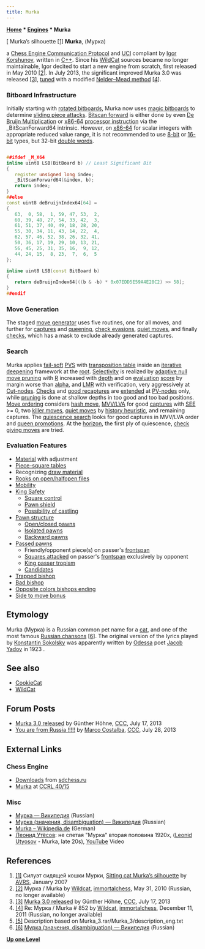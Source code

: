 ```yaml
---
title: Murka
---
```

**[Home](Home "Home") \* [Engines](Engines "Engines") \* Murka**



[ Murka’s silhouette <a id="cite-note-1" href="#cite-ref-1">[1]</a>
**Murka**, (Мурка)  

a [Chess Engine Communication Protocol](Chess_Engine_Communication_Protocol "Chess Engine Communication Protocol") and [UCI](UCI "UCI") compliant by [Igor Korshunov](Igor_Korshunov "Igor Korshunov"), written in [C++](Cpp "Cpp"). 
Since his [WildCat](WildCat "WildCat") sources became no longer maintainable, Igor decited to start a new engine from scratch, first released in May 2010 <a id="cite-note-2" href="#cite-ref-2">[2]</a>. 
In July 2013, the significant improved Murka 3.0 was released <a id="cite-note-3" href="#cite-ref-3">[3]</a>, [tuned](Automated_Tuning "Automated Tuning") with a modified [Nelder–Mead method](https://en.wikipedia.org/wiki/Nelder%E2%80%93Mead_method) <a id="cite-note-4" href="#cite-ref-4">[4]</a>. 



### Bitboard Infrastructure


Initially starting with [rotated bitboards](Rotated_Bitboards "Rotated Bitboards"), Murka now uses [magic bitboards](Magic_Bitboards "Magic Bitboards") to determine [sliding piece attacks](Sliding_Piece_Attacks "Sliding Piece Attacks"). [Bitscan forward](BitScan#Bitscanforward "BitScan") is either done by even [De Bruijn Multiplication](BitScan#DeBruijnMultiplation "BitScan") or [x86-64](X86-64 "X86-64") [processor instruction](BitScan#bsfbsr "BitScan") via the \_BitScanForward64 intrinsic. 
However, on [x86-64](X86-64 "X86-64") for scalar integers with appropriate reduced value range, it is not recommended to use [8-bit](Byte "Byte") or [16-bit](Word "Word") types, but 32-bit [double words](Double_Word "Double Word").




```C++

##ifdef _M_X64
inline uint8 LSB(BitBoard b) // Least Significant Bit
{
   register unsigned long index;
   _BitScanForward64(&index, b);
   return index;
}
##else
const uint8 deBruijnIndex64[64] =
{
   63,  0, 58,  1, 59, 47, 53,  2,
   60, 39, 48, 27, 54, 33, 42,  3,
   61, 51, 37, 40, 49, 18, 28, 20,
   55, 30, 34, 11, 43, 14, 22,  4,
   62, 57, 46, 52, 38, 26, 32, 41,
   50, 36, 17, 19, 29, 10, 13, 21,
   56, 45, 25, 31, 35, 16,  9, 12,
   44, 24, 15,  8, 23,  7,  6,  5
};

inline uint8 LSB(const BitBoard b)
{
   return deBruijnIndex64[((b & -b) * 0x07EDD5E59A4E28C2) >> 58];
}
##endif

```

### Move Generation


The staged [move generator](Move_Generation "Move Generation") uses five routines, one for all moves, and further for [captures](Captures "Captures") and [queening](Promotions "Promotions"), [check evasions](Check#CheckEvasion "Check"), [quiet moves](Quiet_Moves "Quiet Moves"), and finally [checks](Quiescence_Search#Checks "Quiescence Search"), which has a mask to exclude already generated captures.



### Search


Murka applies [fail-soft](Fail-Soft "Fail-Soft") [PVS](Principal_Variation_Search "Principal Variation Search") with [transposition table](Transposition_Table "Transposition Table") inside an [iterative deepening](Iterative_Deepening "Iterative Deepening") framework at the [root](Root "Root"). [Selectivity](Selectivity "Selectivity") is realized by [adaptive null move pruning](Null_Move_Pruning#AdaptiveNullMovePruning "Null Move Pruning") with [R](Depth_Reduction_R "Depth Reduction R") increased with [depth](Depth "Depth") and on [evaluation](Evaluation "Evaluation") [score](Score "Score") by margin worse than [alpha](Alpha "Alpha"), and [LMR](Late_Move_Reductions "Late Move Reductions") with verification, very aggressively at [Cut-nodes](Node_Types#cut-nodes "Node Types"). [Checks](Check_Extensions "Check Extensions") and [good recaptures](Recapture_Extensions "Recapture Extensions") are [extended](Extensions "Extensions") at [PV-nodes](Node_Types#PV-Node "Node Types") only, while [pruning](Pruning "Pruning") is done at shallow depths in too good and too bad positions. [Move ordering](Move_Ordering "Move Ordering") considers [hash move](Hash_Move "Hash Move"), [MVV/LVA](MVV-LVA "MVV-LVA") for good [captures](Captures "Captures") with [SEE](Static_Exchange_Evaluation "Static Exchange Evaluation") >= 0, two [killer moves](Killer_Move "Killer Move"), [quiet moves](Quiet_Moves "Quiet Moves") by [history heuristic](History_Heuristic "History Heuristic"), and remaining captures. 
The [quiescence search](Quiescence_Search "Quiescence Search") looks for good captures in MVV/LVA order and [queen promotions](Promotions "Promotions"). At the [horizon](Horizon_Node "Horizon Node"), the first ply of quiescence, [check giving moves](Quiescence_Search#Checks "Quiescence Search") are tried.



### Evaluation Features


* [Material](Material "Material") with adjustment
* [Piece-square tables](Piece-Square_Tables "Piece-Square Tables")
* Recognizing [draw material](Draw_Evaluation "Draw Evaluation")
* [Rooks on open/halfopen files](Rook_on_Open_File "Rook on Open File")
* [Mobility](Mobility "Mobility")
* [King Safety](King_Safety "King Safety")
	+ [Square control](King_Safety#SquareControl "King Safety")
	+ [Pawn shield](King_Safety#PawnShield "King Safety")
	+ [Possibility of castling](Castling_Rights "Castling Rights")
* [Pawn structure](Pawn_Structure "Pawn Structure")
	+ [Open/closed pawns](Open_Pawns_(Bitboards) "Open Pawns (Bitboards)")
	+ [Isolated pawns](Isolated_Pawns_(Bitboards) "Isolated Pawns (Bitboards)")
	+ [Backward pawns](Backward_Pawns_(Bitboards) "Backward Pawns (Bitboards)")
* [Passed pawns](Passed_Pawns_(Bitboards) "Passed Pawns (Bitboards)")
	+ Friendly/opponent piece(s) on passer's [frontspan](Pawn_Spans "Pawn Spans")
	+ [Squares attacked](Square_Control "Square Control") on passer's [frontspan](Pawn_Spans "Pawn Spans") exclusively by opponent
	+ [King passer tropism](King_Pawn_Tropism "King Pawn Tropism")
	+ [Candidates](Candidates_(Bitboards) "Candidates (Bitboards)")
* [Trapped bishop](Trapped_Pieces "Trapped Pieces")
* [Bad bishop](Bad_Bishop "Bad Bishop")
* [Opposite colors bishops ending](Bishops_of_Opposite_Colors "Bishops of Opposite Colors")
* [Side to move bonus](Tempo "Tempo")


## Etymology


Murka (Мурка) is a Russian common pet name for a [cat](https://en.wikipedia.org/wiki/Cat), 
and one of the most famous [Russian chansons](https://en.wikipedia.org/wiki/Russian_chanson) <a id="cite-note-6" href="#cite-ref-6">[6]</a>. 
The original version of the lyrics played by [Konstantin Sokolsky](https://en.wikipedia.org/wiki/Konstantin_Sokolsky) was apparently written by [Odessa](https://en.wikipedia.org/wiki/Odessa) poet [Jacob Yadov](http://ru.wikipedia.org/wiki/%D0%AF%D0%B4%D0%BE%D0%B2,_%D0%AF%D0%BA%D0%BE%D0%B2_%D0%9F%D0%B5%D1%82%D1%80%D0%BE%D0%B2%D0%B8%D1%87) in 1923 .



## See also


* [CookieCat](CookieCat "CookieCat")
* [WildCat](WildCat "WildCat")


## Forum Posts


* [Murka 3.0 released](http://www.talkchess.com/forum/viewtopic.php?t=48673) by Günther Höhne, [CCC](CCC "CCC"), July 17, 2013
* [You are from Russia !!!!!](http://www.talkchess.com/forum/viewtopic.php?t=48775) by [Marco Costalba](Marco_Costalba "Marco Costalba"), [CCC](CCC "CCC"), July 28, 2013


## External Links


### Chess Engine


* [Downloads](http://www.sdchess.ru/download_engines.htm) from [sdchess.ru](http://www.sdchess.ru/)
* [Murka](http://www.computerchess.org.uk/ccrl/4040/cgi/compare_engines.cgi?family=Murka&print=Rating+list&print=Results+table&print=LOS+table&print=Ponder+hit+table&print=Eval+difference+table&print=Comopp+gamenum+table&print=Overlap+table&print=Score+with+common+opponents) at [CCRL 40/15](CCRL "CCRL")


### Misc


* [Мурка — Википедия](http://ru.wikipedia.org/wiki/%D0%9C%D1%83%D1%80%D0%BA%D0%B0) (Russian)
* [Мурка (значения, disambiguation) — Википедия](http://ru.wikipedia.org/wiki/%D0%9C%D1%83%D1%80%D0%BA%D0%B0_%28%D0%B7%D0%BD%D0%B0%D1%87%D0%B5%D0%BD%D0%B8%D1%8F%29) (Russian)
* [Murka – Wikipedia.de](http://de.wikipedia.org/wiki/Murka) (German)
* [Леонид Утёсов](http://ru.wikipedia.org/wiki/%D0%A3%D1%82%D1%91%D1%81%D0%BE%D0%B2,_%D0%9B%D0%B5%D0%BE%D0%BD%D0%B8%D0%B4_%D0%9E%D1%81%D0%B8%D0%BF%D0%BE%D0%B2%D0%B8%D1%87): не спетая "Мурка" вторая половина 1920х, ([Leonid Utyosov](https://en.wikipedia.org/wiki/Leonid_Utyosov) - Murka, late 20s), [YouTube](https://en.wikipedia.org/wiki/YouTube) Video


 
## References


1. <a id="cite-ref-1" href="#cite-note-1">[1]</a> Силуэт сидящей кошки Мурки, [Sitting cat Murka’s silhouette](http://commons.wikimedia.org/wiki/File:Cat_Murka_silhouette.svg) by [AVRS](http://commons.wikimedia.org/wiki/User:AVRS), January 2007
2. <a id="cite-ref-2" href="#cite-note-2">[2]</a> Мурка / Murka by [Wildcat](Igor_Korshunov "Igor Korshunov"), [immortalchess](Computer_Chess_Forums "Computer Chess Forums"), May 31, 2010 (Russian, no longer available)
3. <a id="cite-ref-3" href="#cite-note-3">[3]</a> [Murka 3.0 released](http://www.talkchess.com/forum/viewtopic.php?t=48673) by Günther Höhne, [CCC](CCC "CCC"), July 17, 2013
4. <a id="cite-ref-4" href="#cite-note-4">[4]</a> Re: Мурка / Murka # 852 by [Wildcat](Igor_Korshunov "Igor Korshunov"), [immortalchess](Computer_Chess_Forums "Computer Chess Forums"), December 11, 2011 (Russian, no longer available)
5. <a id="cite-ref-5" href="#cite-note-5">[5]</a> Description based on Murka\_3.rar/Murka\_3/description\_eng.txt
6. <a id="cite-ref-6" href="#cite-note-6">[6]</a> [Мурка (значения, disambiguation) — Википедия](http://ru.wikipedia.org/wiki/%D0%9C%D1%83%D1%80%D0%BA%D0%B0_%28%D0%B7%D0%BD%D0%B0%D1%87%D0%B5%D0%BD%D0%B8%D1%8F%29) (Russian)

**[Up one Level](Engines "Engines")**







 
